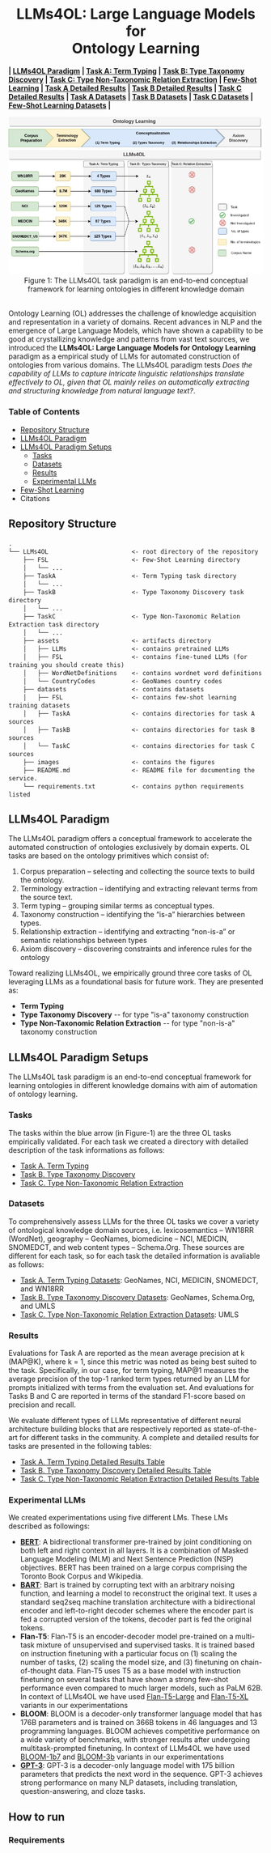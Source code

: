 <h1 align="center">LLMs4OL: Large Language Models for <br> Ontology Learning </h1>

**| [LLMs4OL Paradigm](./README.md#llms4ol-paradigm) | [Task A: Term Typing](./TaskA/README.md) | [Task B: Type Taxonomy Discovery](./TaskB/README.md) | [Task C: Type Non-Taxonomic Relation Extraction](./TaskC/README.md) | [Few-Shot Learning](./FSL/README.md) | [Task A Detailed Results](./TaskA/results/readme.md) | [Task B Detailed Results](./TaskB/results/readme.md) | [Task C Detailed Results](./TaskC/results/readme.md) | [Task A Datasets](./datasets/TaskA/README.md) | [Task B Datasets](./datasets/TaskB/README.md) | [Task C Datasets](./datasets/TaskC/README.md) | [Few-Shot Learning Datasets](./datasets/FSL/README.md) |**

<div align="center"><img src="images/LLMs4OL.jpg" /></div>
<div align="center">Figure 1: The LLMs4OL task paradigm is an end-to-end conceptual framework for learning ontologies in different knowledge domain </div>
<br>

Ontology Learning (OL) addresses the challenge of knowledge acquisition and representation  in a variety of domains. Recent advances in NLP and the emergence of Large Language Models, which have shown a capability to be good at crystallizing knowledge and patterns from vast text sources, we introduced the **LLMs4OL: Large Language Models for Ontology Learning** paradigm as a empirical study of LLMs for automated construction of ontologies from various domains.  The LLMs4OL paradigm tests *Does the capability of LLMs to capture intricate linguistic relationships translate effectively to OL, given that OL mainly relies on automatically extracting and structuring knowledge from natural language text?*.

### Table of Contents
- [Repository Structure](#repository-structure)
- [LLMs4OL Paradigm](#llms4ol-paradigm)
- [LLMs4OL Paradigm Setups](#llms4ol-paradigm-setups)
    - [Tasks](#tasks)
    - [Datasets](#datasets)
    - [Results](#results)
    - [Experimental LLMs](#experimental-llms)
- [Few-Shot Learning](#few-shot-learning)
- Citations


## Repository Structure
```
.
└── LLMs4OL                       <- root directory of the repository
    ├── FSL                       <- Few-Shot Learning directory
    │   └── ...
    ├── TaskA                     <- Term Typing task directory
    │   └── ...
    ├── TaskB                     <- Type Taxonomy Discovery task directory
    │   └── ...
    ├── TaskC                     <- Type Non-Taxonomic Relation Extraction task directory
    │   └── ...
    ├── assets                    <- artifacts directory 
    │   ├── LLMs                  <- contains pretrained LLMs
    │   ├── FSL                   <- contains fine-tuned LLMs (for training you should create this)
    │   ├── WordNetDefinitions    <- contains wordnet word definitions
    │   └── CountryCodes          <- GeoNames country codes
    ├── datasets                  <- contains datasets
    │   ├── FSL                   <- contains few-shot learning training datasets
    │   ├── TaskA                 <- contains directories for task A sources
    │   ├── TaskB                 <- contains directories for task B sources
    │   └── TaskC                 <- contains directories for task C sources
    ├── images                    <- contains the figures
    ├── README.md                 <- README file for documenting the service.
    └── requirements.txt          <- contains python requirements listed
```


## LLMs4OL Paradigm

The LLMs4OL paradigm offers a conceptual framework to accelerate the automated construction of ontologies exclusively by domain experts. OL tasks are based on the ontology primitives which consist of:

1. Corpus preparation – selecting and collecting the source texts to build the ontology. 
2. Terminology extraction – identifying and extracting relevant terms from the source text.
3. Term typing – grouping similar terms as conceptual types. 
4. Taxonomy construction – identifying the “is-a” hierarchies between types.
5. Relationship extraction – identifying and extracting “non-is-a” or semantic relationships between types
6. Axiom discovery – discovering constraints and inference rules for the ontology

Toward realizing LLMs4OL, we empirically ground three core tasks of OL leveraging LLMs as a foundational basis for future work. They are presented as:

- **Term Typing**
- **Type Taxonomy Discovery** -- for type "is-a" taxonomy construction
- **Type Non-Taxonomic Relation Extraction** -- for type "non-is-a" taxonomy construction

## LLMs4OL Paradigm Setups

The LLMs4OL task paradigm is an end-to-end conceptual framework for learning ontologies in different knowledge domains with aim of automation of ontology learning. 

### Tasks

The tasks within the blue arrow (in Figure-1) are the three OL tasks empirically validated. For each task we created a directory with detailed description of the task informations as follows:

- [Task A. Term Typing](./TaskA/README.md) 
- [Task B. Type Taxonomy Discovery](./TaskB/README.md)
- [Task C. Type Non-Taxonomic Relation Extraction](./TaskC/README.md)

### Datasets
To comprehensively assess LLMs for the three OL tasks we cover a variety of ontological knowledge domain sources, i.e. lexicosemantics – WN18RR (WordNet), geography – GeoNames,
biomedicine – NCI, MEDICIN, SNOMEDCT, and web content types – Schema.Org. These sources are different for each task, so for each task the detailed information is avaliable as follows:

- [Task A. Term Typing Datasets](./datasets/TaskA/README.md): GeoNames, NCI, MEDICIN, SNOMEDCT, and WN18RR
- [Task B. Type Taxonomy Discovery Datasets](./datasets/TaskB/README.md): GeoNames, Schema.Org, and UMLS
- [Task C. Type Non-Taxonomic Relation Extraction Datasets](./datasets/TaskC/README.md): UMLS


### Results

Evaluations for Task A are reported as the mean average precision at k (MAP@K), where k = 1, since this metric was noted as being best suited to the task. Specifically, in our case, for term typing, MAP@1 measures the average precision of the top-1 ranked term types returned by an LLM for prompts initialized with terms from the evaluation set. And evaluations for Tasks B and
C are reported in terms of the standard F1-score based on precision and recall.

We evaluate different types of LLMs representative of different neural architecture building blocks that are respectively reported as state-of-the-art for different tasks in the community. A complete and detailed results for tasks are presented in the following tables:

- [Task A. Term Typing Detailed Results Table](./TaskA/results/readme.md) 
- [Task B. Type Taxonomy Discovery Detailed Results Table](./TaskB/results/readme.md) 
- [Task C. Type Non-Taxonomic Relation Extraction Detailed Results Table](./TaskC/results/readme.md)

### Experimental LLMs

We created experimentations using five different LMs. These LMs described as followings:
- **[BERT](https://huggingface.co/bert-large-uncased)**: A bidirectional transformer pre-trained by joint conditioning on both left and right context in all layers. It is a combination of Masked Language Modeling (MLM) and Next Sentence Prediction (NSP) objectives. BERT has been trained on a large corpus comprising the Toronto Book Corpus and Wikipedia.
- **[BART](https://huggingface.co/facebook/bart-large)**: Bart is trained by corrupting text with an arbitrary noising function, and learning a model to reconstruct the original text. It uses a standard seq2seq machine translation architecture with a bidirectional encoder and left-to-right decoder schemes where the encoder part is fed a corrupted version of the tokens, decoder part is fed the original tokens.
- **Flan-T5**: Flan-T5 is an encoder-decoder model pre-trained on a multi-task mixture of unsupervised and supervised tasks. It is trained based on instruction finetuning with a particular focus on (1) scaling the number of tasks, (2) scaling the model size, and (3) finetuning on chain-of-thought data. Flan-T5 uses T5 as a base model with instruction finetuning on several tasks that have shown a strong few-shot performance even compared to much larger models, such as PaLM 62B. In context of LLMs4OL we have used [Flan-T5-Large](https://huggingface.co/google/flan-t5-large) and [Flan-T5-XL](https://huggingface.co/google/flan-t5-xl) variants in our experimentations
- **BLOOM**: BLOOM is a decoder-only transformer language model that has 176B parameters and is trained on 366B tokens in 46 languages and 13 programming languages. BLOOM achieves competitive performance on a wide variety of benchmarks, with stronger results after undergoing multitask-prompted finetuning. In context of LLMs4OL we have used [BLOOM-1b7](https://huggingface.co/bigscience/bloom-1b7) and [BLOOM-3b](https://huggingface.co/bigscience/bloomz-3b) variants in our experimentations
- **[GPT-3](https://platform.openai.com/docs/models/gpt-3)**: GPT-3 is a decoder-only language model with 175 billion parameters that predicts the next word in the sequence. GPT-3 achieves strong performance on many NLP datasets, including translation, question-answering, and cloze tasks. 


## How to run

### Requirements

